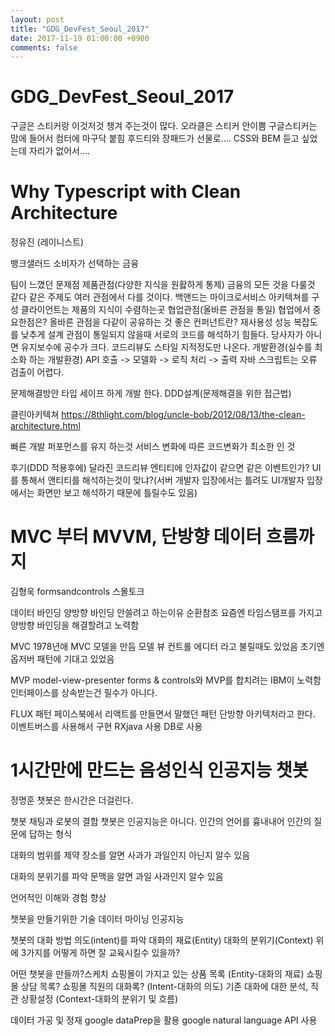 ```yaml
---
layout: post
title: "GDG_DevFest_Seoul_2017"
date: 2017-11-19 01:00:00 +0900
comments: false
---
```


# GDG_DevFest_Seoul_2017

구글은 스티커랑 이것저것 챙겨 주는것이 많다.
오라클은 스티커 안이쁨 구글스티커는 맘에 들어서 컴터에 마구닥 붙힘
후드티와 장패드가 선물로....
CSS와 BEM 듣고 싶었는데 자리가 없어서....

# Why Typescript with Clean Architecture
정유진 (레이니스트)

뱅크샐러드 소비자가 선택하는 금융

팀이 느꼈던 문제점
 제품관점(다양한 지식을 원홣하게 통제)
  금융의 모든 것을 다룰것 같다
  같은 주제도 여러 관점에서 다를 것이다.
  백앤드는 마이크로서비스 아키텍쳐를 구성
  클라이언트는 제품의 지식이 수렴하는곳
협업관점(올바른 관점을 통일)
 협업에서 중요한점은?
  올바른 관점을 다같이 공유하는 것
   좋은 컨퍼넌트란?
    재사용성
    성능
    복잡도를 낮추게 설계
  관점이 통일되지 않을때
   서로의 코드를 해석하기 힘들다.
   당사자가 아니면 유지보수에 공수가 크다.
   코드리뷰도 스타일 지적정도만 나온다.
 개발환경(실수를 최소화 하는 개발환경)
  API 호출 -> 모델화 -> 로직 처리 -> 출력
  자바 스크립트는 오류 검출이 어렵다.

문제해결방안
 타입 세이프 하게 개발 한다.
 DDD설계(문제해결을 위한 접근법)

클린아키텍쳐
 https://8thlight.com/blog/uncle-bob/2012/08/13/the-clean-architecture.html

빠른 개발 퍼포먼스를 유지 하는것
 서비스 변화에 따른 코드변화가 최소한 인 것

후기(DDD 적용후에)
 달라진 코드리뷰
  엔티티에 인자값이 같으면 같은 이벤트인가?
  UI를 통해서 앤티티를 해석하는것이 맞냐?(서버 개발자 입장에서는 틀려도 UI개발자 입장에서는 화면만 보고 해석하기 때문에 틀릴수도 있음)

# MVC 부터 MVVM, 단방향 데이터 흐름까지
김형욱
formsandcontrols 스몰토크

데이터 바인딩
  양방향 바인딩 안쓸려고 하는이유 순환참조
  요즘엔 타임스탬프를 가지고 양방향 바인딩을 해결할려고 노력함

MVC  1978년애 MVC 모델을 만듬
 모델 뷰 컨트롤 에디터 라고 불릴때도 있었음
 초기엔 옵저버 패턴에 기대고 있었음

MVP model-view-presenter
 forms & controls와 MVP를 합치려는 IBM이 노력함
 인터페이스를 상속받는건 필수가 아니다.

FLUX 패턴
 페이스북에서 리액트를 만들면서 말했던 패턴
 단방향 아키텍처라고 한다.
 이벤트버스를 사용해서 구현
 RXjava 사용
 DB로 사용

# 1시간만에 만드는 음성인식 인공지능 챗봇
정명훈
챗봇은 한시간은 더걸린다.

챗봇
 채팅과 로봇의 결합
 챗봇은 인공지능은 아니다.
 인간의 언어를 흉내내어 인간의 질문에 답하는 형식

 대화의 범위를 제약
  장소를 알면 사과가 과일인지 아닌지 알수 있음

 대화의 분위기를 파악
  문맥을 알면 과일 사과인지 알수 있음

 언어적인 이해와 경험 향상

챗봇을 만들기위한 기술
 데이터 마이닝
 인공지능

챗봇의 대화 방법
 의도(intent)를 파악
 대화의 재료(Entity)
 대화의 분위기(Context)
위에 3가지를 어떻게 하면 잘 교육시킬수 있을까?

어떤 챗봇을 만들까?스케치
 쇼핑몰이 가지고 있는 상품 목록 (Entity-대화의 재료)
 쇼핑몰 상담 목록? 쇼핑몰 직원의 대화록? (Intent-대화의 의도)
 기존 대화에 대한 분석, 직관 상황설정 (Context-대화의 분위기 및 흐름)

데이터 가공 및 정재
 google dataPrep을 활용
 google natural language API 사용
